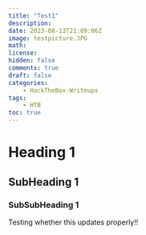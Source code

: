 ```yaml
---
title: "Test1"
description: 
date: 2023-08-13T21:09:06Z
image: testpicture.JPG
math: 
license: 
hidden: false
comments: true
draft: false
categories:
    - HackTheBox-Writeups
tags:
    - HTB
toc: true
---
```


# Heading 1
## SubHeading 1
### SubSubHeading 1

Testing whether this updates properly!!